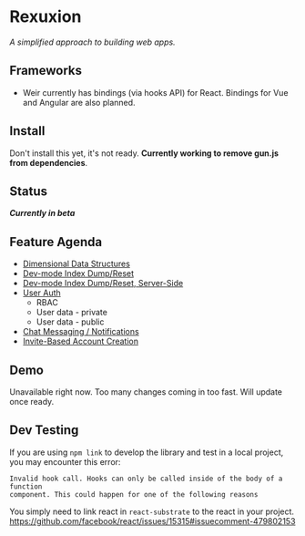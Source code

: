 # Rexuxion

_A simplified approach to building web apps._


## Frameworks
* Weir currently has bindings (via hooks API) for React. Bindings for Vue and Angular
are also planned.


## Install

Don't install this yet, it's not ready. **Currently working to remove gun.js from dependencies**.


## Status
**_Currently in beta_**


## Feature Agenda
- [Dimensional Data Structures](https://github.com/rm-rf-etc/react-substrate/issues/3)
- [Dev-mode Index Dump/Reset](https://github.com/rm-rf-etc/react-substrate/issues/5)
- [Dev-mode Index Dump/Reset, Server-Side](https://github.com/rm-rf-etc/react-substrate/issues/6)
- [User Auth](https://github.com/rm-rf-etc/react-substrate/issues/7)
	- RBAC
	- User data - private
	- User data - public
- [Chat Messaging / Notifications](https://github.com/rm-rf-etc/react-substrate/issues/9)
- [Invite-Based Account Creation](https://github.com/rm-rf-etc/react-substrate/issues/8)


## Demo

Unavailable right now. Too many changes coming in too fast. Will update once ready.


## Dev Testing

If you are using `npm link` to develop the library and test in a local project,
you may encounter this error:
```
Invalid hook call. Hooks can only be called inside of the body of a function
component. This could happen for one of the following reasons
```

You simply need to link react in `react-substrate` to the react in your project.
https://github.com/facebook/react/issues/15315#issuecomment-479802153
